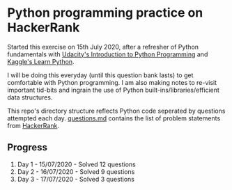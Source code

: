 # Python programming practice on HackerRank

Started this exercise on 15th July 2020, after a refresher of Python fundamentals with [Udacity's Introduction to Python Programming](https://www.udacity.com/course/introduction-to-python--ud1110) and [Kaggle's Learn Python](https://www.kaggle.com/learn/python).

I will be doing this everyday (until this question bank lasts) to get comfortable with Python programming. I am also making notes to re-visit important tid-bits and ingrain the use of Python built-ins/libraries/efficient data structures.

This repo's directory structure reflects Python code seperated by questions attempted each day. [questions.md](questions.md) contains the list of problem statements from [HackerRank](https://www.hackerrank.com/domains/python).

## Progress

1. Day 1 - 15/07/2020 - Solved 12 questions
2. Day 2 - 16/07/2020 - Solved 9 questions
3. Day 3 - 17/07/2020 - Solved 3 questions
